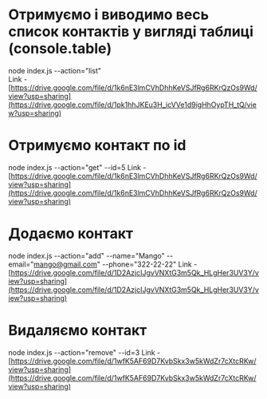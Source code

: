 # Отримуємо і виводимо весь список контактів у вигляді таблиці (console.table)

node index.js --action="list"  
Link -
[https://drive.google.com/file/d/1k6nE3lmCVhDhhKeVSJfRg6RKrQzOs9Wd/view?usp=sharing](https://drive.google.com/file/d/1pk1hhJKEu3H_icVVe1d9igHhOypTH_tQ/view?usp=sharing)

# Отримуємо контакт по id

node index.js --action="get" --id=5 Link -
[https://drive.google.com/file/d/1k6nE3lmCVhDhhKeVSJfRg6RKrQzOs9Wd/view?usp=sharing](https://drive.google.com/file/d/1k6nE3lmCVhDhhKeVSJfRg6RKrQzOs9Wd/view?usp=sharing)

# Додаємо контакт

node index.js --action="add" --name="Mango" --email="mango@gmail.com" --phone="322-22-22" Link -
[https://drive.google.com/file/d/1D2AzjcIJgvVNXtG3m5Qk_HLgHer3UV3Y/view?usp=sharing](https://drive.google.com/file/d/1D2AzjcIJgvVNXtG3m5Qk_HLgHer3UV3Y/view?usp=sharing)

# Видаляємо контакт

node index.js --action="remove" --id=3 Link -
[https://drive.google.com/file/d/1wfK5AF69D7KvbSkx3w5kWdZr7cXtcRKw/view?usp=sharing](https://drive.google.com/file/d/1wfK5AF69D7KvbSkx3w5kWdZr7cXtcRKw/view?usp=sharing)
